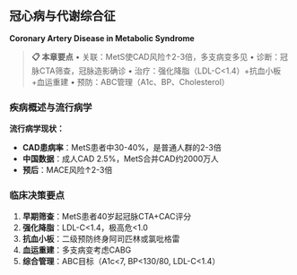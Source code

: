 ## 冠心病与代谢综合征
**Coronary Artery Disease in Metabolic Syndrome**

> **📋 本章要点**
> • 关联：MetS使CAD风险↑2-3倍，多支病变多见
> • 诊断：冠脉CTA筛查，冠脉造影确诊
> • 治疗：强化降脂（LDL-C<1.4）+抗血小板+血运重建
> • 预防：ABC管理（A1c、BP、Cholesterol）

### 疾病概述与流行病学
**流行病学现状：**
- **CAD患病率**：MetS患者中30-40%，是普通人群的2-3倍
- **中国数据**：成人CAD 2.5%，MetS合并CAD约2000万人
- **预后**：MACE风险↑2-3倍

### 临床决策要点
1. **早期筛查**：MetS患者40岁起冠脉CTA+CAC评分
2. **强化降脂**：LDL-C<1.4，极高危<1.0
3. **抗血小板**：二级预防终身阿司匹林或氯吡格雷
4. **血运重建**：多支病变考虑CABG
5. **综合管理**：ABC目标（A1c<7, BP<130/80, LDL-C<1.4）
